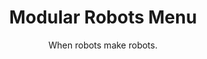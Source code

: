 ---
title: Modular Robots Menu
subtitle: When robots make robots.
layout: menu
modal-id: 1
type: research
img: modularrobots.png
thumbnail: modularrobots-thumbnail.png
alt: image-alt
category: Research
children-category: ModularRobots
link: http://dummy.com
description: Lorem ipsum dolor sit amet, usu cu alterum nominavi lobortis. At duo novum diceret. Tantas apeirian vix et, usu sanctus postulant inciderint ut, populo diceret necessitatibus in vim. Cu eum dicam feugiat noluisse.

---